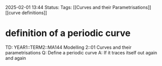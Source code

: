 2025-02-01 13:44
Status: 
Tags: [[Curves and their Parametrisations]] [[curve definitions]]
# definition of a periodic curve

TD: YEAR1::TERM2::MA144 Modelling 2::01 Curves and their parametrisations 
Q: Define a periodic curve
A: If it traces itself out again and again
<!--ID: 1738417571530-->
